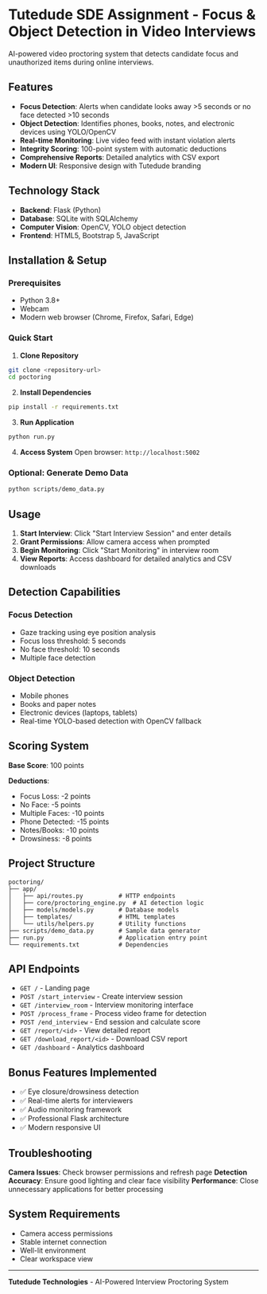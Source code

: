 # Tutedude SDE Assignment - Focus & Object Detection in Video Interviews

AI-powered video proctoring system that detects candidate focus and unauthorized items during online interviews.

## Features

- **Focus Detection**: Alerts when candidate looks away >5 seconds or no face detected >10 seconds
- **Object Detection**: Identifies phones, books, notes, and electronic devices using YOLO/OpenCV
- **Real-time Monitoring**: Live video feed with instant violation alerts
- **Integrity Scoring**: 100-point system with automatic deductions
- **Comprehensive Reports**: Detailed analytics with CSV export
- **Modern UI**: Responsive design with Tutedude branding

## Technology Stack

- **Backend**: Flask (Python)
- **Database**: SQLite with SQLAlchemy
- **Computer Vision**: OpenCV, YOLO object detection
- **Frontend**: HTML5, Bootstrap 5, JavaScript

## Installation & Setup

### Prerequisites
- Python 3.8+
- Webcam
- Modern web browser (Chrome, Firefox, Safari, Edge)

### Quick Start

1. **Clone Repository**
```bash
git clone <repository-url>
cd poctoring
```

2. **Install Dependencies**
```bash
pip install -r requirements.txt
```

3. **Run Application**
```bash
python run.py
```

4. **Access System**
Open browser: `http://localhost:5002`

### Optional: Generate Demo Data
```bash
python scripts/demo_data.py
```

## Usage

1. **Start Interview**: Click "Start Interview Session" and enter details
2. **Grant Permissions**: Allow camera access when prompted
3. **Begin Monitoring**: Click "Start Monitoring" in interview room
4. **View Reports**: Access dashboard for detailed analytics and CSV downloads

## Detection Capabilities

### Focus Detection
- Gaze tracking using eye position analysis
- Focus loss threshold: 5 seconds
- No face threshold: 10 seconds
- Multiple face detection

### Object Detection
- Mobile phones
- Books and paper notes
- Electronic devices (laptops, tablets)
- Real-time YOLO-based detection with OpenCV fallback

## Scoring System

**Base Score**: 100 points

**Deductions**:
- Focus Loss: -2 points
- No Face: -5 points
- Multiple Faces: -10 points
- Phone Detected: -15 points
- Notes/Books: -10 points
- Drowsiness: -8 points

## Project Structure

```
poctoring/
├── app/
│   ├── api/routes.py          # HTTP endpoints
│   ├── core/proctoring_engine.py  # AI detection logic
│   ├── models/models.py       # Database models
│   ├── templates/             # HTML templates
│   └── utils/helpers.py       # Utility functions
├── scripts/demo_data.py       # Sample data generator
├── run.py                     # Application entry point
└── requirements.txt           # Dependencies
```

## API Endpoints

- `GET /` - Landing page
- `POST /start_interview` - Create interview session
- `GET /interview_room` - Interview monitoring interface
- `POST /process_frame` - Process video frame for detection
- `POST /end_interview` - End session and calculate score
- `GET /report/<id>` - View detailed report
- `GET /download_report/<id>` - Download CSV report
- `GET /dashboard` - Analytics dashboard

## Bonus Features Implemented

- ✅ Eye closure/drowsiness detection
- ✅ Real-time alerts for interviewers
- ✅ Audio monitoring framework
- ✅ Professional Flask architecture
- ✅ Modern responsive UI

## Troubleshooting

**Camera Issues**: Check browser permissions and refresh page
**Detection Accuracy**: Ensure good lighting and clear face visibility
**Performance**: Close unnecessary applications for better processing

## System Requirements

- Camera access permissions
- Stable internet connection
- Well-lit environment
- Clear workspace view

---

**Tutedude Technologies** - AI-Powered Interview Proctoring System